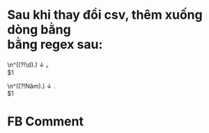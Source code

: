
# Sau khi thay đổi csv, thêm xuống dòng bằng <br> bằng regex sau:
\n^((?!\d).)
↓
。<br>$1


\n^((?!Năm).)
↓
.<br>$1


# FB Comment
<div id="fb-root"></div>
<script async defer crossorigin="anonymous" src="https://connect.facebook.net/en_GB/sdk.js#xfbml=1&version=v9.0&appId=686440048712187&autoLogAppEvents=1" nonce="jELw0uT5"></script>
<div class="fb-comments" data-href="https://www.facebook.com/tran.my.77/posts/3923899980967557" data-width="700" data-numposts="5"></div>
